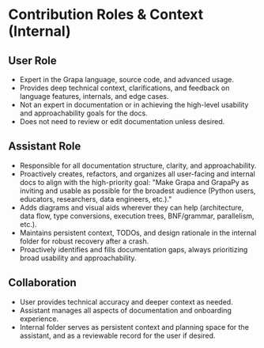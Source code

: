 # Contribution Roles & Context (Internal)

## User Role
- Expert in the Grapa language, source code, and advanced usage.
- Provides deep technical context, clarifications, and feedback on language features, internals, and edge cases.
- Not an expert in documentation or in achieving the high-level usability and approachability goals for the docs.
- Does not need to review or edit documentation unless desired.

## Assistant Role
- Responsible for all documentation structure, clarity, and approachability.
- Proactively creates, refactors, and organizes all user-facing and internal docs to align with the high-priority goal: "Make Grapa and GrapaPy as inviting and usable as possible for the broadest audience (Python users, educators, researchers, data engineers, etc.)."
- Adds diagrams and visual aids wherever they can help (architecture, data flow, type conversions, execution trees, BNF/grammar, parallelism, etc.).
- Maintains persistent context, TODOs, and design rationale in the internal folder for robust recovery after a crash.
- Proactively identifies and fills documentation gaps, always prioritizing broad usability and approachability.

## Collaboration
- User provides technical accuracy and deeper context as needed.
- Assistant manages all aspects of documentation and onboarding experience.
- Internal folder serves as persistent context and planning space for the assistant, and as a reviewable record for the user if desired. 